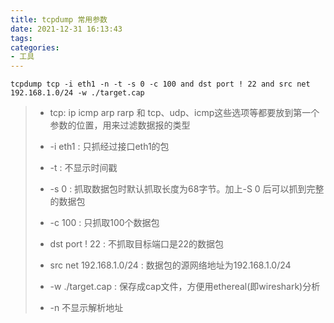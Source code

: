 ```yaml
---
title: tcpdump 常用参数
date: 2021-12-31 16:13:43
tags:
categories:
- 工具
---
```


`tcpdump tcp -i eth1 -n -t -s 0 -c 100 and dst port ! 22 and src net 192.168.1.0/24 -w ./target.cap`

> - tcp: ip icmp arp rarp 和 tcp、udp、icmp这些选项等都要放到第一个参数的位置，用来过滤数据报的类型
> - -i eth1 : 只抓经过接口eth1的包
> - -t : 不显示时间戳
> - -s 0 : 抓取数据包时默认抓取长度为68字节。加上-S 0 后可以抓到完整的数据包
> - -c 100 : 只抓取100个数据包
> - dst port ! 22 : 不抓取目标端口是22的数据包
> - src net 192.168.1.0/24 : 数据包的源网络地址为192.168.1.0/24
> - -w ./target.cap : 保存成cap文件，方便用ethereal(即wireshark)分析
> 
> - -n 不显示解析地址
